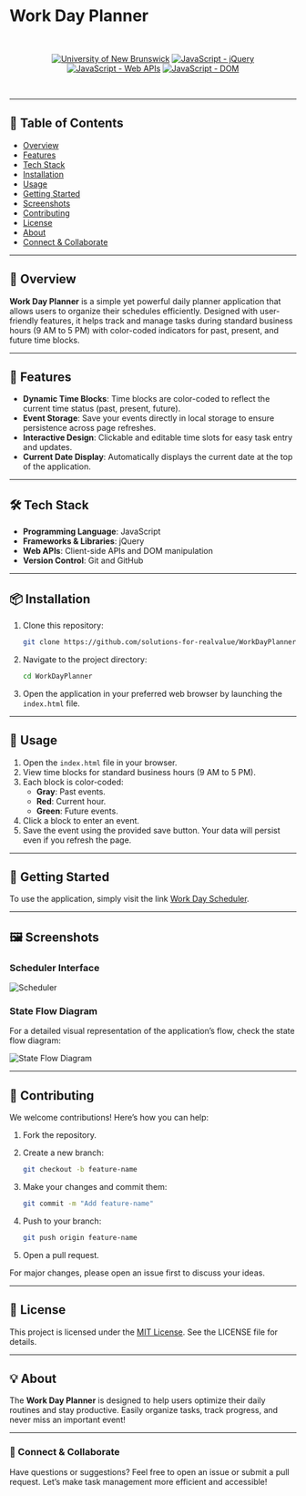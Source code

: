 # Work Day Planner

<br/>
<p align="center">
    <a href="https://unb.ca/cel/bootcamps/coding.html">
        <img alt="University of New Brunswick" src="https://img.shields.io/static/v1.svg?label=bootcamp&message=UNB&color=red" /></a>
    <a href="https://jquery.com/" >
        <img alt="JavaScript - jQuery" src="https://img.shields.io/static/v1.svg?label=JavaScripts&message=jQuery&color=blue" /></a>
    <a href="https://developer.mozilla.org/en-US/docs/Learn/JavaScript/Client-side_web_APIs/Introduction" >
        <img alt="JavaScript - Web APIs" src="https://img.shields.io/static/v1.svg?label=JavaScripts&message=Web APIs&color=green" /></a>
    <a href="https://developer.mozilla.org/en-US/docs/Web/API/Document_Object_Model/Traversing_an_HTML_table_with_JavaScript_and_DOM_Interfaces" >
        <img alt="JavaScript - DOM" src="https://img.shields.io/static/v1.svg?label=JavaScript&message=DOM&color=violet" /></a>
</p>
<br/>

---

## 📖 Table of Contents

- [Overview](#-overview)
- [Features](#-features)
- [Tech Stack](#-tech-stack)
- [Installation](#-installation)
- [Usage](#-usage)
- [Getting Started](#getting-started)
- [Screenshots](#-screenshots)
- [Contributing](#-contributing)
- [License](#-license)
- [About](#-about)
- [Connect & Collaborate](#connect--collaborate)

---

## 🌟 Overview

**Work Day Planner** is a simple yet powerful daily planner application that allows users to organize their schedules efficiently. Designed with user-friendly features, it helps track and manage tasks during standard business hours (9 AM to 5 PM) with color-coded indicators for past, present, and future time blocks.

---

## 🚀 Features

- **Dynamic Time Blocks**: Time blocks are color-coded to reflect the current time status (past, present, future).
- **Event Storage**: Save your events directly in local storage to ensure persistence across page refreshes.
- **Interactive Design**: Clickable and editable time slots for easy task entry and updates.
- **Current Date Display**: Automatically displays the current date at the top of the application.

---

## 🛠️ Tech Stack

- **Programming Language**: JavaScript
- **Frameworks & Libraries**: jQuery
- **Web APIs**: Client-side APIs and DOM manipulation
- **Version Control**: Git and GitHub

---

## 📦 Installation

1. Clone this repository:

    ```bash
    git clone https://github.com/solutions-for-realvalue/WorkDayPlanner.git
    ```

2. Navigate to the project directory:

    ```bash
    cd WorkDayPlanner
    ```

3. Open the application in your preferred web browser by launching the `index.html` file.

---

## 🎯 Usage

1. Open the `index.html` file in your browser.
2. View time blocks for standard business hours (9 AM to 5 PM).
3. Each block is color-coded:
   - **Gray**: Past events.
   - **Red**: Current hour.
   - **Green**: Future events.
4. Click a block to enter an event.
5. Save the event using the provided save button. Your data will persist even if you refresh the page.

---

## 🏁 Getting Started

To use the application, simply visit the link [Work Day Scheduler][scheduler-link].

---

## 🖼️ Screenshots

### Scheduler Interface

![Scheduler](https://github.com/solutions-for-realvalue/WorkDayPlanner/blob/main/assets/img/Scheduler.png)

### State Flow Diagram

For a detailed visual representation of the application’s flow, check the state flow diagram:

![State Flow Diagram](https://github.com/solutions-for-realvalue/WorkDayPlanner/blob/main/assets/img/Work%20Day%20Scheduler%20State%20Diagram%20v1.png)

---

## 🤝 Contributing

We welcome contributions! Here’s how you can help:

1. Fork the repository.
2. Create a new branch:

    ```bash
    git checkout -b feature-name
    ```

3. Make your changes and commit them:

    ```bash
    git commit -m "Add feature-name"
    ```

4. Push to your branch:

    ```bash
    git push origin feature-name
    ```

5. Open a pull request.

For major changes, please open an issue first to discuss your ideas.

---

## 📜 License

This project is licensed under the [MIT License](https://opensource.org/license/mit/). See the LICENSE file for details.

---

## 💡 About

The **Work Day Planner** is designed to help users optimize their daily routines and stay productive. Easily organize tasks, track progress, and never miss an important event!

---

### 🤝 Connect & Collaborate

Have questions or suggestions? Feel free to open an issue or submit a pull request. Let’s make task management more efficient and accessible!

[scheduler-link]: <https://solutions-for-realvalue.github.io/WorkDayPlanner/>
[state-flow]: <https://github.com/solutions-for-realvalue/WorkDayScheduler/blob/main/assets/img/Work%20Day%20Scheduler%20State%20Diagram%20v1.png>
[MIT]: <https://github.com/solutions-for-realvalue/WorkDayScheduler/blob/main/README.md>
